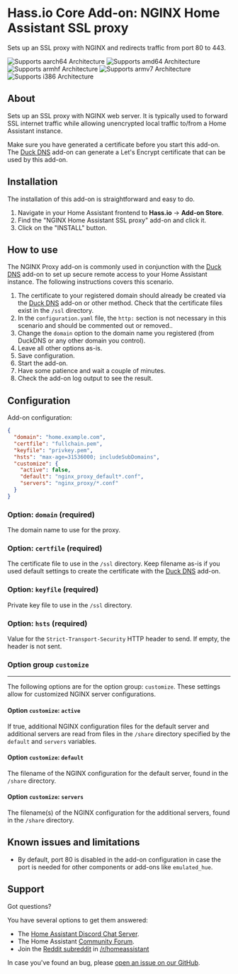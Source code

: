 # Hass.io Core Add-on: NGINX Home Assistant SSL proxy

Sets up an SSL proxy with NGINX and redirects traffic from port 80 to 443.

![Supports aarch64 Architecture][aarch64-shield] ![Supports amd64 Architecture][amd64-shield] ![Supports armhf Architecture][armhf-shield] ![Supports armv7 Architecture][armv7-shield] ![Supports i386 Architecture][i386-shield]

## About

Sets up an SSL proxy with NGINX web server. It is typically used to forward SSL internet traffic while allowing unencrypted local traffic to/from a Home Assistant instance.

Make sure you have generated a certificate before you start this add-on. The [Duck DNS](https://github.com/home-assistant/hassio-addons/tree/master/duckdns) add-on can generate a Let's Encrypt certificate that can be used by this add-on.


## Installation

The installation of this add-on is straightforward and easy to do.

1. Navigate in your Home Assistant frontend to **Hass.io** -> **Add-on Store**.
2. Find the "NGINX Home Assistant SSL proxy" add-on and click it.
3. Click on the "INSTALL" button.

## How to use

The NGINX Proxy add-on is commonly used in conjunction with the [Duck DNS](https://github.com/home-assistant/hassio-addons/tree/master/duckdns) add-on to set up secure remote access to your Home Assistant instance. The following instructions covers this scenario.

1. The certificate to your registered domain should already be created via the [Duck DNS](https://github.com/home-assistant/hassio-addons/tree/master/duckdns) add-on or other method. Check that the certificate files exist in the `/ssl` directory.
2. In the `configuration.yaml` file, the `http:` section is not necessary in this scenario and should be commented out or removed..
2. Change the `domain` option to the domain name you registered (from DuckDNS or any other domain you control).
3. Leave all other options as-is.
3. Save configuration.
4. Start the add-on.
5. Have some patience and wait a couple of minutes.
6. Check the add-on log output to see the result.

## Configuration

Add-on configuration:

```json
{
  "domain": "home.example.com",
  "certfile": "fullchain.pem",
  "keyfile": "privkey.pem",
  "hsts": "max-age=31536000; includeSubDomains",
  "customize": {
    "active": false,
    "default": "nginx_proxy_default*.conf",
    "servers": "nginx_proxy/*.conf"
  }
}
```

### Option: `domain` (required)

The domain name to use for the proxy. 

### Option: `certfile` (required)

The certificate file to use in the `/ssl` directory. Keep filename as-is if you used default settings to create the certificate with the [Duck DNS](https://github.com/home-assistant/hassio-addons/tree/master/duckdns) add-on.

### Option: `keyfile` (required)

Private key file to use in the `/ssl` directory. 

### Option: `hsts` (required)

Value for the `Strict-Transport-Security` HTTP header to send. If empty, the header is not sent.

### Option group `customize`

---

The following options are for the option group: `customize`. These settings
allow for customized NGINX server configurations.

#### Option `customize`: `active`

If true, additional NGINX configuration files for the default server and additional servers are read from files in the `/share` directory specified by the `default` and `servers` variables.

#### Option `customize`: `default`

The filename of the NGINX configuration for the default server, found in the `/share` directory.

#### Option `customize`: `servers`

The filename(s) of the NGINX configuration for the additional servers, found in the `/share` directory.

## Known issues and limitations

- By default, port 80 is disabled in the add-on configuration in case the port is needed for other components or add-ons like `emulated_hue`. 

## Support

Got questions?

You have several options to get them answered:

- The [Home Assistant Discord Chat Server][discord].
- The Home Assistant [Community Forum][forum].
- Join the [Reddit subreddit][reddit] in [/r/homeassistant][reddit]

In case you've found an bug, please [open an issue on our GitHub][issue].

[aarch64-shield]: https://img.shields.io/badge/aarch64-yes-green.svg
[amd64-shield]: https://img.shields.io/badge/amd64-yes-green.svg
[armhf-shield]: https://img.shields.io/badge/armhf-yes-green.svg
[armv7-shield]: https://img.shields.io/badge/armv7-yes-green.svg
[discord]: https://discord.gg/c5DvZ4e
[forum]: https://community.home-assistant.io
[i386-shield]: https://img.shields.io/badge/i386-yes-green.svg
[issue]: https://github.com/home-assistant/hassio-addons/issues
[reddit]: https://reddit.com/r/homeassistant
[repository]: https://github.com/hassio-addons/repository